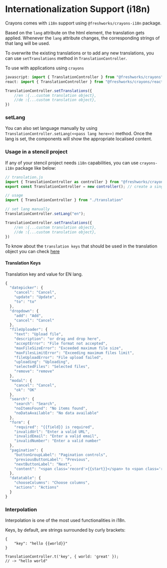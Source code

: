 # Internationalization Support (i18n)

Crayons comes with `i18n` support using `@freshworks/crayons-i18n` package. 

Based on the `lang` attribute on the html element, the translation gets applied. Whenever the `lang` attribute changes, the corresponding strings of that lang will be used.

To overwrite the existing translations or to add any new translations, you can use `setTranslations` method in `TranslationController`.

To use with applications using `crayons` 
```js
javascript: import { TranslationController } from "@freshworks/crayons";
react: import { TranslationController } from "@freshworks/crayons/react";

TranslationController.setTranslations({
    //en :{...custom translation object},
    //de :{...custom translation object},
})
```
### setLang

You can also set language manually by using `TranslationController.setLang(<<pass lang here>>)` method. Once the lang is set, the components will show the appropriate localised content.

### Usage in a stencil project
If any of your stencil project needs `i18n` capabilities, you can use `crayons-i18n` package like below:

```js
// translation.js
import { TranslationController as controller } from "@freshworks/crayons-i18n";
export const TranslationController = new controller(); // create a singleton instance and share it across the app.

// usage
import { TranslationController } from "./translation"

// set lang manually
TranslationController.setLang("en");

TranslationController.setTranslations({
    //en :{...custom translation object},
    //de :{...custom translation object},
})
```

To know about the `translation keys` that should be used in the translation object you can check [here](#translation-keys)

#### Translation Keys

Translation key and value for EN lang.
```js
{
  "datepicker": {
    "cancel": "Cancel",
    "update": "Update",
    "to": "to"
  },
  "dropdown": {
    "add": "Add",
    "cancel": "Cancel"
  },
  "fileUploader": {
    "text": "Upload file",
    "description": "or drag and drop here",
    "acceptError": "File format not accepted",
    "maxFileSizeError": "Exceeded maximum file size",
    "maxFilesLimitError": "Exceeding maximum files limit",
    "fileUploadError": "File upload failed",
    "uploading": "Uploading",
    "selectedFiles": "Selected files",
    "remove": "remove"
  },
  "modal": {
    "cancel": "Cancel",
    "ok": "OK"
  },
  "search": {
    "search": "Search",
    "noItemsFound": "No items found",
    "noDataAvailable": "No data available"
  },
  "form": {
    "required": "{{field}} is required",
    "invalidUrl": "Enter a valid URL",
    "invalidEmail": "Enter a valid email",
    "invalidNumber": "Enter a valid number"
  },
  "pagination": {
    "buttonGroupLabel": "Pagination controls",
    "previousButtonLabel": "Previous",
    "nextButtonLabel": "Next",
    "content": "<span class='record'>{{start}}</span> to <span class='record'>{{end}}</span> of {{total}}"
  },
  "datatable": {
    "chooseColumns": "Choose columns",
    "actions": "Actions"
  }
}

```

### Interpolation

Interpolation is one of the most used functionalities in i18n.

Keys, by default, are strings surrounded by curly brackets:

```
{
    "key": "hello {{world}}"
}
```

```
TranslationController.t('key', { world: 'great' });
// -> "hello world"
```
